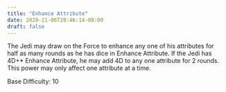 ```yaml
---
title: "Enhance Attribute"
date: 2020-11-06T20:46:14-08:00
draft: false
---
```


The Jedi may draw on the Force to enhance any one of his attributes for half as many rounds as he has dice in Enhance Attribute. If the Jedi has 4D+* Enhance Attribute, he may add 4D to any one attribute for 2 rounds. This power may only affect one attribute at a time.

Base Difficulty: 10
